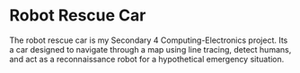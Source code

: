 # Robot Rescue Car

The robot rescue car is my Secondary 4 Computing-Electronics project. Its a car designed to navigate through a map using line tracing, detect humans, and
act as a reconnaissance robot for a hypothetical emergency situation.
